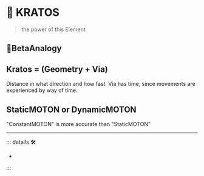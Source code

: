 # 🔷 <beta>KRATOS</beta>

> the power of this Element
>
## 🔷<beta>BetaAnalogy</beta>

## Kratos = (Geometry + Via)

Distance in what direction and how fast. Via has time, since movements are experienced by way of time.

## StaticMOTON or DynamicMOTON

"ConstantMOTON" is more accurate than "StaticMOTON"

---

<!-- =================================================== -->
<!-- =================================================== -->
<!-- =================================================== -->
<!-- =================================================== -->
<!-- =================================================== -->
::: details 🛠

-

:::
